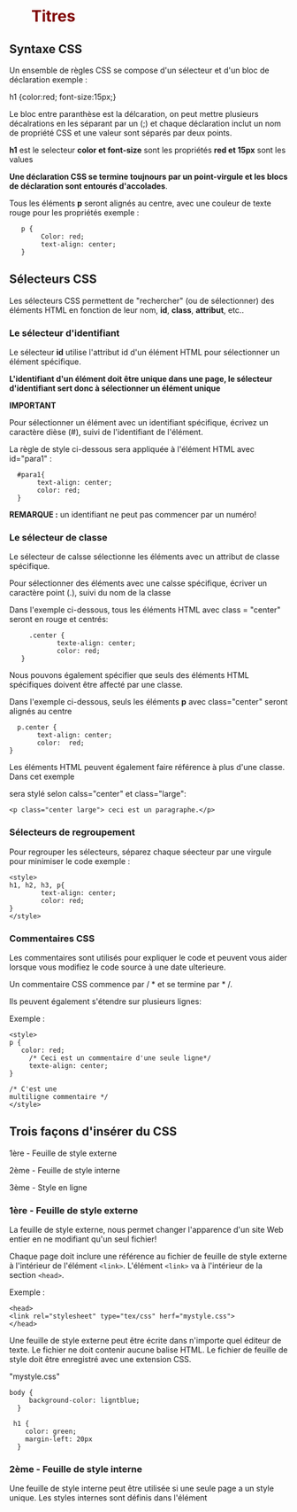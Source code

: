 # Titres

## Syntaxe CSS

Un ensemble de règles CSS se compose d'un sélecteur et d'un bloc de déclaration exemple :

h1 {color:red; font-size:15px;}

Le bloc entre paranthèse est la délcaration, on peut mettre plusieurs décalrations en les séparant 
par un (;) et chaque déclaration inclut un nom de propriété CSS et une valeur sont séparés par deux
points.

**h1** est le selecteur
**color et font-size** sont les propriétés
**red et 15px** sont les values

**Une déclaration CSS se termine toujnours par un point-virgule et les blocs de déclaration sont
entourés d'accolades**.

Tous les éléments  **p**  seront alignés au centre, avec une couleur de texte rouge
pour les propriétés exemple :
 ```
    p {
         Color: red;
         text-align: center;
    }  
  ``` 
  
## Sélecteurs CSS

  
Les sélecteurs CSS permettent de "rechercher" (ou de sélectionner) des éléments HTML en fonction
de leur nom, **id**, **class**, **attribut**, etc..

  
### Le sélecteur d'identifiant

  
Le sélecteur **id** utilise l'attribut id d'un élément HTML pour sélectionner un élément spécifique.
  
**L'identifiant d'un élément doit être unique dans une page, le sélecteur d'identifiant sert donc à
sélectionner un élément unique**
  
**IMPORTANT**
  
Pour sélectionner un élément avec un identifiant spécifique, écrivez un caractère dièse (#), suivi de 
l'identifiant de l'élément.
  
La règle de style ci-dessous sera appliquée à l'élément HTML avec id="para1" :
  
  
      #para1{
           text-align: center;
           color: red;
      }
      
**REMARQUE :** un identifiant ne peut pas commencer par un numéro!
  
  
### Le sélecteur de classe


Le sélecteur de calsse sélectionne les éléments avec un attribut de classe spécifique.
  
Pour sélectionner des éléments avec une calsse spécifique, écriver un caractère point (.), suivi  du nom de la classe

Dans l'exemple ci-dessous, tous les éléments HTML avec class = "center" seront en rouge et centrés:
  
  
         .center {
                texte-align: center;
                color: red;
       }
   
   
 Nous pouvons également spécifier que seuls des éléments HTML spécifiques doivent être affecté par une 
 classe.
 
 Dans l'exemple ci-dessous, seuls les éléments **p** avec class="center" seront alignés au centre 
 
 
      p.center {
           text-align: center;
           color:  red;
    }
    
Les éléments HTML peuvent également faire référence à plus d'une classe.
Dans cet exemple <p>  sera stylé selon calss="center" et class="large":

    <p class="center large"> ceci est un paragraphe.</p>
    
        
### Sélecteurs de regroupement


Pour regrouper les sélecteurs, séparez chaque séecteur par une virgule pour minimiser le code
exemple :

    <style>
    h1, h2, h3, p{
            text-align: center;
            color: red;
    }
    </style>
    
    
### Commentaires CSS


Les commentaires sont utilisés pour expliquer le code et peuvent vous aider lorsque vous 
modifiez le code source à une date ulterieure.

Un commentaire CSS commence par / * et se termine par * /.

Ils peuvent également s'étendre sur plusieurs lignes:

Exemple :

    <style>
    p {
       color: red;
         /* Ceci est un commentaire d'une seule ligne*/
         texte-align: center;
    }
    
    /* C'est une
    multiligne commentaire */
    </style>
    
## Trois façons d'insérer du CSS

1ère - Feuille de style externe

2ème - Feuille de style interne

3ème - Style en ligne

### 1ère - Feuille de style externe

La feuille de style externe, nous permet changer l'apparence d'un site Web entier en ne 
modifiant qu'un seul fichier!

Chaque page doit inclure une référence au fichier de feuille de style externe à l'intérieur
de l'élément ``<link>``.  L'élément ``<link>`` va à l'intérieur de la section ``<head>``.


Exemple :

    <head>
    <link rel="stylesheet" type="tex/css" herf="mystyle.css">
    </head>

Une feuille de style externe peut être écrite dans n'importe quel éditeur de texte. Le fichier ne
doit contenir aucune balise HTML. Le fichier de feuille de style doit être enregistré avec une 
extension CSS.

"mystyle.css"

    body {
         background-color: ligntblue;
      }
      
     h1 {
        color: green;
        margin-left: 20px
      }
   
### 2ème - Feuille de  style interne

Une feuille de style interne peut être utilisée si une seule page a un style unique.
Les styles internes sont définis dans l'élément <style>, dans la section ``<head>`` d'une
page HTLM

Exemple  :

    <head>
    <style>
    body {
          backgroud-color: blue;
    }
    
    h1 { 
          color: maroon;
          margin-left: 40px
    }
    </style>
    </head>
    
### 3ème - Styles en ligne

Un style en ligne peut être utilisé pour appliquer un style unique à un seul élément.
Pour utiliser des styles inline, ajoutez l'attribut style à l'élément concerné. L'attribut
style peut contenir n'importe quelle propriété CSS.

L'exemple ci-dessous montre comment changer la couleur et la marge gauche d'un élément ``<h1>``


Exemple:


      <h1 style="color:blue;margin-left:30px;">mon paragraphe</h1>
    

### Couleur de fond

On peut définir la coueur d'arrière-plan des éléments HTML

Exemple:

    <h1 style=background-color:Blue;">Bonjour</h1>
    
    <p style=background-color:green;">Comment allez-vous</p>
    
### Couleur du texte

Pour définir la couleur du texte:

    <h1 style="color:red;">Bonjour</h1>
    <p style="color:blue;">La famille ça va</p>
    
    
### Couleur de la bordure

On peut définir la couleur des bordures :

Exemple:

    <h1 style="border:2px solide red;>bonjour</h1>
    
### CSS Backgrounds (Arrière-plans)

Les propriétés d'arrière-plan CSS permettent de définir les effets d'arrière-plan des éléments

Propriétés d'arrière-plan CSS :

- Couleur de fond
- Image de fond
- Répétition du fond
- Position de fond

### Couleur de fond

La ```background-color``` propriété spécifie la couleur d'arrière-plan d'un élément.

La couleur de fond d'une page est définie comme ceci /

Exemple :

    body {
         background-color: lightblue;
     }
     
Dans un autre exemple  les éléments ```<h1>```, ```<p>```et ```<div>``` ont des couleurs 
d'arrière-plan différentes :

     h1 {
        background-color: green;
     }
     
     div{
        backgroun-color: lightblue;
     }
     
     p {
        backgroune-color: yellow;
     }   
     
### Image de fond

La ```background-image``` propriété spécifie une image ) utiliser comme arrière-plan d'un élément.

Par défaut, l'image est répétée pour couvrir tout l'élément.

L'image de fond d'une page peut être définie comme ceci :

Exemple :

    body {
         backgroune-image: url("paper.gif");
       }

### Image d'arrière-plan répéter horizontalement ou verticalement

Par défaut, la ```background-image``` propriété répète une image horizontalement 
et verticalement.

Certaines images doivent être répétées uniquement horizontalement ou
verticalement, sinon elles auront l’air étrange, comme ceci:

Exemple :

    body {
         background-image: url("gradient_bg.png");
     }      
        
Si l'image ci-dessus est répétée uniquement horizontalement ```(background-repeat: repeat-x;)```
pour répéter verticalement ```(background-repeat: repeat-y;)``` l'arrière plan aura meilleure
apparence

Exemple :

      body {
          background-image: url("gradient_bg.png");
          background-repeat: repeat-x;
        }
    
    
    
     
     


    


 
 
 
    
      
      
  
    
